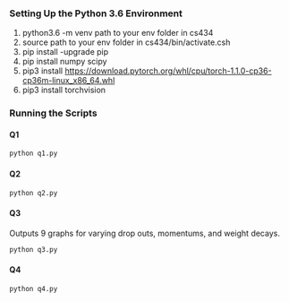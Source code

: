 ### Setting Up the Python 3.6 Environment

1. python3.6 -m venv path to your env folder in cs434
2. source path to your env folder in cs434/bin/activate.csh
3. pip install -upgrade pip
4. pip install numpy scipy
5. pip3 install https://download.pytorch.org/whl/cpu/torch-1.1.0-cp36-cp36m-linux_x86_64.whl
6. pip3 install torchvision

### Running the Scripts

#### Q1

```bash
python q1.py
```

#### Q2

```bash
python q2.py
```

#### Q3

Outputs 9 graphs for varying drop outs, momentums, and weight decays.

```bash
python q3.py
```

#### Q4

```bash
python q4.py
```